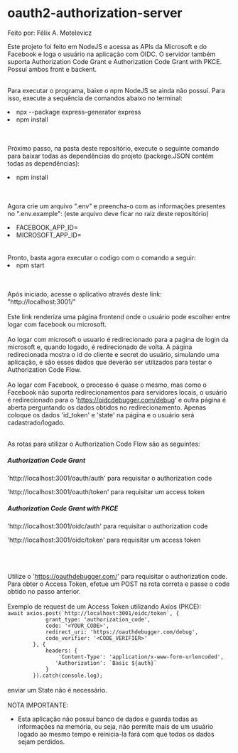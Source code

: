 # oauth2-authorization-server
Feito por: Félix A. Motelevicz

Este projeto foi feito em NodeJS e acessa as APIs da Microsoft e do Facebook e loga o usuário na aplicação com OIDC. O servidor também suporta Authorization Code Grant e Authorization Code Grant with PKCE. Possuí ambos front e backent.<br><br>

Para executar o programa, baixe o npm NodeJS se ainda não possuí. Para isso, execute a sequência de comandos abaixo no terminal:

  <li>npx --package express-generator express</li>
  <li>npm install</li><br><br>

Próximo passo, na pasta deste repositório, execute o seguinte comando para baixar todas as dependências do projeto (packege.JSON contém todas as dependências):

  <li>npm install</li><br><br>
  
Agora crie um arquivo ".env" e preencha-o com as informações presentes no ".env.example": (este arquivo deve ficar no raiz deste repositório)
<li>FACEBOOK_APP_ID=<SeuID></li>
<li>MICROSOFT_APP_ID=<SeuID></li>
  <br><br>
Pronto, basta agora executar o codigo com o comando a seguir:

  <li>npm start</li><br><br>
  
Após iniciado, acesse o aplicativo através deste link: "http://localhost:3001/"<br><br>
Este link renderiza uma página frontend onde o usuário pode escolher entre logar com facebook ou microsoft.<br><br>
Ao logar com microsoft o usuario é redirecionado para a pagina de login da microsoft e, quando logado, é redirecionado de volta. A página redirecionada mostra o id do cliente e secret do usuário, simulando uma aplicação, e são esses dados que deverão ser utilizados para testar o Authorization Code Flow.<br><br>
Ao logar com Facebook, o processo é quase o mesmo, mas como o Facebook não suporta redirecionamentos para servidores locais, o usuário é redirecionado para o 'https://oidcdebugger.com/debug' e outra página é aberta perguntando os dados obtidos no redirecionamento. Apenas coloque os dados 'id_token' e 'state' na página e o usuário será cadastrado/logado.<br><br>

As rotas para utilizar o Authorization Code Flow são as seguintes:<br>
<h5>Authorization Code Grant</h5>
<p>'http://localhost:3001/oauth/auth' para requisitar o authorization code</p>
<p>'http://localhost:3001/oauth/token' para requisitar um access token</p>
<h5>Authorization Code Grant with PKCE</h5>
<p>'http://localhost:3001/oidc/auth' para requisitar o authorization code</p>
<p>'http://localhost:3001/oidc/token' para requisitar um access token</p>

<br><br><br>
Utilize o 'https://oauthdebugger.com/' para requisitar o authorization code.<br>
Para obter o Access Token, efetue um POST na rota correta e passe o code obtido no passo anterior.<br><br>
Exemplo de request de um Access Token utilizando Axios (PKCE):<br>
```await axios.post(`http://localhost:3001/oidc/token`, {```<br>
```            grant_type: 'authorization_code',```<br>
```            code: '<YOUR_CODE>',```<br>
```            redirect_uri: 'https://oauthdebugger.com/debug',```<br>
```            code_verifier: '<CODE_VERIFIER>'```<br>
```        }, {```<br>
```            headers: {```<br>
```                'Content-Type': 'application/x-www-form-urlencoded',```<br>
```                'Authorization': `Basic ${auth}` ```<br>
```            }```<br>
```        }).catch(console.log);```<br><br>
enviar um State não é necessário.<br><br>
NOTA IMPORTANTE:<br>
<ul>
<li>Esta aplicação não possuí banco de dados e guarda todas as informações na memória, ou seja, não permite mais de um usuário logado ao mesmo tempo e reinicia-la fará com que todos os dados sejam perdidos.</li>
</ul>

